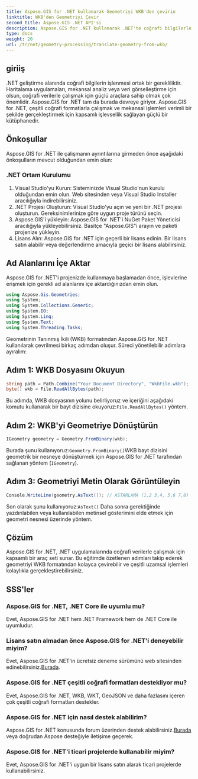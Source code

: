 ```yaml
---
title: Aspose.GIS for .NET kullanarak Geometriyi WKB'den çevirin
linktitle: WKB'den Geometriyi Çevir
second_title: Aspose.GIS .NET API'si
description: Aspose.GIS for .NET kullanarak .NET'te coğrafi bilgilerle nasıl çalışılacağını öğrenin. Adım adım rehberlikle geometriyi WKB formatından zahmetsizce çevirin.
type: docs
weight: 20
url: /tr/net/geometry-processing/translate-geometry-from-wkb/
---
```

## giriiş
.NET geliştirme alanında coğrafi bilgilerin işlenmesi ortak bir gerekliliktir. Haritalama uygulamaları, mekansal analiz veya veri görselleştirme için olsun, coğrafi verilerle çalışmak için güçlü araçlara sahip olmak çok önemlidir. Aspose.GIS for .NET tam da burada devreye giriyor. Aspose.GIS for .NET, çeşitli coğrafi formatlarla çalışmak ve mekansal işlemleri verimli bir şekilde gerçekleştirmek için kapsamlı işlevsellik sağlayan güçlü bir kütüphanedir.
## Önkoşullar
Aspose.GIS for .NET ile çalışmanın ayrıntılarına girmeden önce aşağıdaki önkoşulların mevcut olduğundan emin olun:
### .NET Ortam Kurulumu
1. Visual Studio'yu Kurun: Sisteminizde Visual Studio'nun kurulu olduğundan emin olun. Web sitesinden veya Visual Studio Installer aracılığıyla indirebilirsiniz.
2. .NET Projesi Oluşturun: Visual Studio'yu açın ve yeni bir .NET projesi oluşturun. Gereksinimlerinize göre uygun proje türünü seçin.
3. Aspose.GIS'i yükleyin: Aspose.GIS for .NET'i NuGet Paket Yöneticisi aracılığıyla yükleyebilirsiniz. Basitçe "Aspose.GIS"i arayın ve paketi projenize yükleyin.
4. Lisans Alın: Aspose.GIS for .NET için geçerli bir lisans edinin. Bir lisans satın alabilir veya değerlendirme amacıyla geçici bir lisans alabilirsiniz.

## Ad Alanlarını İçe Aktar
Aspose.GIS for .NET'i projenizde kullanmaya başlamadan önce, işlevlerine erişmek için gerekli ad alanlarını içe aktardığınızdan emin olun.

```csharp
using Aspose.Gis.Geometries;
using System;
using System.Collections.Generic;
using System.IO;
using System.Linq;
using System.Text;
using System.Threading.Tasks;
```

Geometrinin Tanınmış İkili (WKB) formatından Aspose.GIS for .NET kullanılarak çevrilmesi birkaç adımdan oluşur. Süreci yönetilebilir adımlara ayıralım:
## Adım 1: WKB Dosyasını Okuyun
```csharp
string path = Path.Combine("Your Document Directory", "WkbFile.wkb");
byte[] wkb = File.ReadAllBytes(path);
```
 Bu adımda, WKB dosyasının yolunu belirliyoruz ve içeriğini aşağıdaki komutu kullanarak bir bayt dizisine okuyoruz:`File.ReadAllBytes()` yöntem.
## Adım 2: WKB'yi Geometriye Dönüştürün
```csharp
IGeometry geometry = Geometry.FromBinary(wkb);
```
 Burada şunu kullanıyoruz:`Geometry.FromBinary()`WKB bayt dizisini geometrik bir nesneye dönüştürmek için Aspose.GIS for .NET tarafından sağlanan yöntem (`IGeometry`).
## Adım 3: Geometriyi Metin Olarak Görüntüleyin
```csharp
Console.WriteLine(geometry.AsText()); // ASTARLAMA (1,2 3,4, 5,6 7,8)
```
 Son olarak şunu kullanıyoruz:`AsText()` Daha sonra gerektiğinde yazdırılabilen veya kullanılabilen metinsel gösterimini elde etmek için geometri nesnesi üzerinde yöntem.

## Çözüm
Aspose.GIS for .NET, .NET uygulamalarında coğrafi verilerle çalışmak için kapsamlı bir araç seti sunar. Bu eğitimde özetlenen adımları takip ederek geometriyi WKB formatından kolayca çevirebilir ve çeşitli uzamsal işlemleri kolaylıkla gerçekleştirebilirsiniz.
## SSS'ler
### Aspose.GIS for .NET, .NET Core ile uyumlu mu?
Evet, Aspose.GIS for .NET hem .NET Framework hem de .NET Core ile uyumludur.
### Lisans satın almadan önce Aspose.GIS for .NET'i deneyebilir miyim?
 Evet, Aspose.GIS for .NET'in ücretsiz deneme sürümünü web sitesinden edinebilirsiniz.[Burada](https://purchase.aspose.com/buy).
### Aspose.GIS for .NET çeşitli coğrafi formatları destekliyor mu?
Evet, Aspose.GIS for .NET, WKB, WKT, GeoJSON ve daha fazlasını içeren çok çeşitli coğrafi formatları destekler.
### Aspose.GIS for .NET için nasıl destek alabilirim?
Aspose.GIS for .NET konusunda forum üzerinden destek alabilirsiniz.[Burada](https://forum.aspose.com/c/gis/33) veya doğrudan Aspose desteğiyle iletişime geçerek.
### Aspose.GIS for .NET'i ticari projelerde kullanabilir miyim?
Evet, Aspose.GIS for .NET'i uygun bir lisans satın alarak ticari projelerde kullanabilirsiniz.